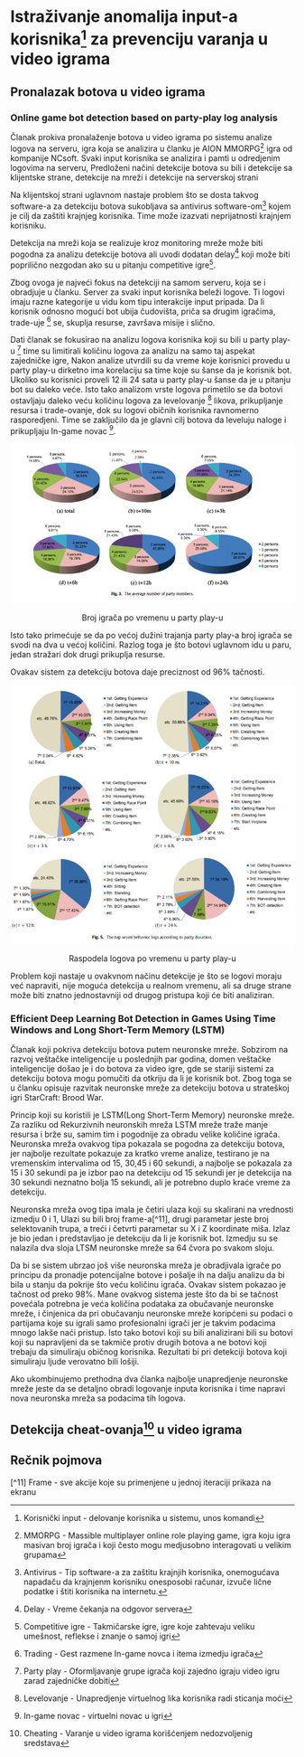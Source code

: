 # Istraživanje anomalija input-a korisnika[^1] za prevenciju varanja u video igrama

## Pronalazak botova u video igrama

### Online game bot detection based on party-play log analysis

  Članak prokiva pronalaženje botova u video igrama po sistemu analize logova na serveru, igra koja se analizira u članku je AION MMORPG[^10] igra od kompanije NCsoft. Svaki input korisnika se analizira i pamti u odredjenim logovima na serveru, Predloženi načini detekcije botova su bili i detekcije sa klijentske strane, detekcije na mreži i detekcije na serverskoj strani

  Na klijentskoj strani uglavnom nastaje problem što se dosta takvog software-a za detekciju botova sukobljava sa antivirus software-om[^3] kojem je cilj da zaštiti krajnjeg korisnika. Time može izazvati neprijatnosti krajnjem korisniku.

  Detekcija na mreži koja se realizuje kroz monitoring mreže može biti pogodna za analizu detekcije botova ali uvodi dodatan delay[^4] koji može biti poprilično nezgodan ako su u pitanju competitive igre[^5].

  Zbog ovoga je najveći fokus na detekciji na samom serveru, koja se i obradjuje u članku. Server za svaki input korisnika beleži logove. Ti logovi imaju razne kategorije u vidu kom tipu interakcije input pripada. Da li korisnik odnosno mogući bot ubija čudovišta, priča sa drugim igračima, trade-uje [^6] se, skuplja resurse, završava misije i slično.

  Dati članak se fokusirao na analizu logova korisnika koji su bili u party play-u [^7] time su limitirali količinu logova za analizu na samo taj aspekat zajedničke igre, Nakon analize utvrdili su da vreme koje korisnici provedu u party play-u dirketno ima korelaciju sa time koje su šanse da je korisnik bot. Ukoliko su korisnici proveli 12 ili 24 sata u party play-u šanse da je u pitanju bot su daleko veće. Isto tako analizom vrste logova primetilo se da botovi ostavljaju daleko veću količinu logova za levelovanje [^8] likova, prikupljanje resursa i trade-ovanje, dok su logovi običnih korisnika ravnomerno rasporedjeni. Time se zaključilo da je glavni cilj botova da leveluju naloge i prikupljaju In-game novac [^9]. 
  
<p align="center">
  <img src="https://github.com/JanosevicRa177/Game-security-research/blob/main/literatura/Naucni%20clanci/Online%20igre/Game%20cheating%20trough%20input%20anomalies/Slike/Online%20game%20bot%20detection%20based%20on%20party-play%20log%20analysis/Broj%20igrača%20po%20vremenu%20u%20party%20play-u.png" />
</p>

<p align="center">
  Broj igrača po vremenu u party play-u
</p>
  
  Isto tako primećuje se da po većoj dužini trajanja party play-a broj igrača se svodi na dva u većoj količini. Razlog toga je što botovi uglavnom idu u paru, jedan stražari dok drugi prikuplja resurse.

  Ovakav sistem za detekciju botova daje preciznost od 96% tačnosti.

<p align="center">
  <img src="https://github.com/JanosevicRa177/Game-security-research/blob/main/literatura/Naucni%20clanci/Online%20igre/Game%20cheating%20trough%20input%20anomalies/Slike/Online%20game%20bot%20detection%20based%20on%20party-play%20log%20analysis/Raspodela%20logova%20po%20vremenu%20u%20party%20play-u.png" />
</p>

<p align="center">
  Raspodela logova po vremenu u party play-u
</p>

Problem koji nastaje u ovakvnom načinu detekcije je što se logovi moraju već napraviti, nije moguća detekcija u realnom vremenu, ali sa druge strane može biti znatno jednostavniji od drugog pristupa koji će biti analiziran.

### Efficient Deep Learning Bot Detection in Games Using Time Windows and Long Short-Term Memory (LSTM)

  Članak koji pokriva detekciju botova putem neuronske mreže. Sobzirom na razvoj veštačke inteligencije u poslednjih par godina, domen veštačke inteligencije došao je i do botova za video igre, gde se stariji sistemi za detekciju botova mogu pomučiti da otkriju da li je korisnik bot. Zbog toga se u članku opisuje razvitak neuronske mreže za detekciju botova u strateškoj igri StarCraft: Brood War.

  Princip koji su koristili je LSTM(Long Short-Term Memory) neuronske mreže. Za razliku od Rekurzivnih neuronskih mreža LSTM mreže traže manje resursa i brže su, samim tim i pogodnije za obradu velike količine igrača. Neuronska mreža ovakvog tipa pokazala se pogodna za detekciju botova, jer najbolje rezultate pokazuje za kratko vreme analize, testirano je na vremenskim intervalima od 15, 30,45 i 60 sekundi, a najbolje se pokazala za 15 i 30 sekundi pa je izbor pao na detekciju od 15 sekundi jer je detekcija na 30 sekundi neznatno bolja 15 sekundi, ali je potrebno duplo kraće vreme za detekciju. 

  Neuronska mreža ovog tipa imala je četiri ulaza koji su skalirani na vrednosti izmedju 0 i 1, Ulazi su bili broj frame-a[^11], drugi parametar jeste broj selektovanih trupa, a treći i četvrti parametar su X i Z koordinate miša. Izlaz je bio jedan i predstavljao je detekciju da li je korisnik bot. Izmedju su se nalazila dva sloja LTSM neuronske mreže sa 64 čvora po svakom sloju.
  
  
  Da bi se sistem ubrzao još više neuronska mreža je obradjivala igrače po principu da pronadje potencijalne botove i pošalje ih na dalju analizu da bi bila u stanju da pokrije što veću količinu igrača. Ovakav sistem pokazao je tačnost od preko 98%. Mane ovakvog sistema jeste što da bi se tačnost povećala potrebna je veća količina podataka za obučavanje neuronske mreže, i činjenica da pri obučavanju neuronske mreže koripćeni su podaci o partijama koje su igrali samo profesionalni igrači jer je takvim podacima mnogo lakše naći pristup. Isto tako botovi koji su bili analizirani bili su botovi koji su napravljeni da se takmiče protiv drugih botova a ne botovi koji trebaju da simuliraju običnog korisnika. Rezultati bi pri detekciji botova koji simuliraju ljude verovatno bili lošiji.

  Ako ukombinujemo prethodna dva članka najbolje unapredjenje neuronske mreže jeste da se detaljno obradi logovanje inputa korisnika i time napravi nova neuronska mreža sa podacima tih logova.

## Detekcija cheat-ovanja[^2] u video igrama



## Rečnik pojmova

[^1]: Korisnički input - delovanje korisnika u sistemu, unos komandi

[^2]: Cheating - Varanje u video igrama korišćenjem nedozvoljenig sredstava

[^3]: Antivirus - Tip software-a za zaštitu krajnjih korisnika, onemogućava napadaču da krajnjenm korisniku onesposobi računar, izvuče lične podatke i štiti korisnika na internetu.

[^4]: Delay - Vreme čekanja na odgovor servera

[^5]: Competitive igre - Takmičarske igre, igre koje zahtevaju veliku umešnost, reflekse i znanje o samoj igri

[^6]: Trading - Gest razmene In-game novca i itema izmedju igrača

[^7]: Party play - Oformljavanje grupe igrača koji zajedno igraju video igru zarad zajedničke dobiti

[^8]: Levelovanje - Unapredjenje virtuelnog lika korisnika radi sticanja moći

[^9]: In-game novac - virtuelni novac u igri

[^10]: MMORPG - Massible multiplayer online role playing game, igra koju igra masivan broj igrača i koji često mogu medjusobno interagovati u velikim grupama

[^11] Frame - sve akcije koje su primenjene u jednoj iteraciji prikaza na ekranu
